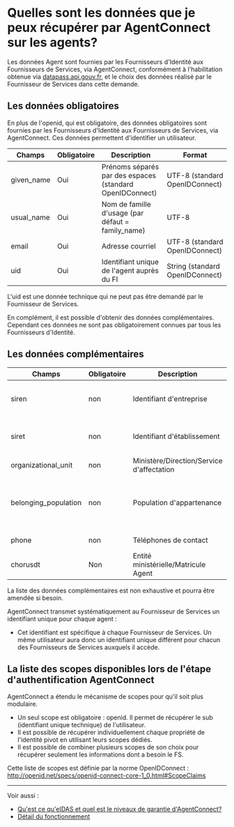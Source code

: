 
# Quelles sont les données que je peux récupérer par AgentConnect sur les agents?

Les données Agent sont fournies par les Fournisseurs d'Identité aux Fournisseurs de Services, via AgentConnect, conformément à l'habilitation obtenue via [datapass.api.gouv.fr](https://datapass.api.gouv.fr), et le choix des données réalisé par le Fournisseur de Services dans cette demande.


## Les données obligatoires

En plus de l'openid, qui est obligatoire, des données obligatoires sont fournies par les Fournisseurs d'Identité aux Fournisseurs de Services, via AgentConnect. Ces données permettent d'identifier un utilisateur.
                                                    

|Champs | Obligatoire | Description| Format |
|---- | ------ | ------ | ------ |
|given_name | Oui |Prénoms séparés par des espaces (standard OpenIDConnect)| UTF-8 (standard OpenIDConnect)|
|usual_name| Oui |Nom de famille d'usage (par défaut = family_name)| UTF-8 |
|email | Oui |Adresse courriel |UTF-8 (standard OpenIDConnect)|
|uid|Oui |Identifiant unique de l'agent auprès du FI| String (standard OpenIDConnect)|

L'uid est une donnée technique qui ne peut pas être demandé par le Fournisseur de Services.

En complément, il est possible d'obtenir des données complémentaires. Cependant ces données ne sont pas obligatoirement connues par tous les Fournisseurs d'Identité.


## Les données complémentaires

Champs | Obligatoire | Description| Format |
|---- | ------ | ------ | ------ |
| siren | non  | Identifiant d'entreprise  | String, 9 chiffres sans espace |
| siret | non |Identifiant d'établissement| string, 14 chiffres sans espace|
| organizational_unit  | non  | Ministère/Direction/Service d'affectation   | UTF8 |
| belonging_population  | non  | Population d'appartenance  | string, Exemple: agent, prestataire, partenaire, stagiaire |
| phone  | non  | Téléphones de contact  | Format non normé |
| chorusdt   | Non | Entité ministérielle/Matricule Agent  | string |


La liste des données complémentaires est non exhaustive et pourra être amendée si besoin.

AgentConnect transmet systématiquement au Fournisseur de Services un identifiant unique pour chaque agent : 

* Cet identifiant est spécifique à chaque Fournisseur de Services. Un même utilisateur aura donc un identifiant unique différent pour chacun des Fournisseurs de Services auxquels il accède. 


## La liste des scopes disponibles lors de l'étape d'authentification AgentConnect

AgentConnect a étendu le mécanisme de scopes pour qu'il soit plus modulaire.

* Un seul scope est obligatoire : openid. Il permet de récupérer le sub (identifiant unique technique) de l'utilisateur.
* Il est possible de récupérer individuellement chaque propriété de l'identité pivot en utilisant leurs scopes dédiés.
* Il est possible de combiner plusieurs scopes de son choix pour récupérer seulement les informations dont a besoin le FS.


Cette liste de scopes est définie par la norme OpenIDConnect : http://openid.net/specs/openid-connect-core-1_0.html#ScopeClaims


---

Voir aussi : 
- [Qu'est ce qu'eIDAS et quel est le niveaux de garantie d'AgentConnect?](projet_fca/projet_fca_niveau_eidas.md)
- [Détail du fonctionnement](fonctionnement_fca/details_fonctionnement.md)
